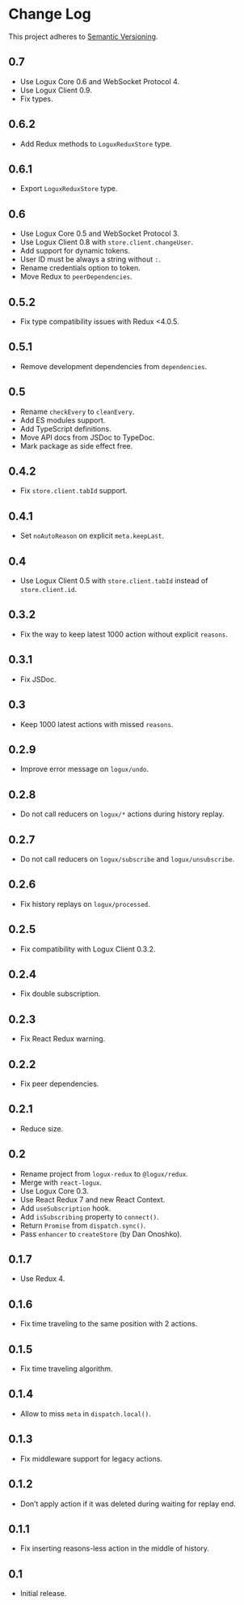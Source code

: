 # Change Log
This project adheres to [Semantic Versioning](http://semver.org/).

## 0.7
* Use Logux Core 0.6 and WebSocket Protocol 4.
* Use Logux Client 0.9.
* Fix types.

## 0.6.2
* Add Redux methods to `LoguxReduxStore` type.

## 0.6.1
* Export `LoguxReduxStore` type.

## 0.6
* Use Logux Core 0.5 and WebSocket Protocol 3.
* Use Logux Client 0.8 with `store.client.changeUser`.
* Add support for dynamic tokens.
* User ID must be always a string without `:`.
* Rename credentials option to token.
* Move Redux to `peerDependencies`.

## 0.5.2
* Fix type compatibility issues with Redux <4.0.5.

## 0.5.1
* Remove development dependencies from `dependencies`.

## 0.5
* Rename `checkEvery` to `cleanEvery`.
* Add ES modules support.
* Add TypeScript definitions.
* Move API docs from JSDoc to TypeDoc.
* Mark package as side effect free.

## 0.4.2
* Fix `store.client.tabId` support.

## 0.4.1
* Set `noAutoReason` on explicit `meta.keepLast`.

## 0.4
* Use Logux Client 0.5 with `store.client.tabId` instead of `store.client.id`.

## 0.3.2
* Fix the way to keep latest 1000 action without explicit `reasons`.

## 0.3.1
* Fix JSDoc.

## 0.3
* Keep 1000 latest actions with missed `reasons`.

## 0.2.9
* Improve error message on `logux/undo`.

## 0.2.8
* Do not call reducers on `logux/*` actions during history replay.

## 0.2.7
* Do not call reducers on `logux/subscribe` and `logux/unsubscribe`.

## 0.2.6
* Fix history replays on `logux/processed`.

## 0.2.5
* Fix compatibility with Logux Client 0.3.2.

## 0.2.4
* Fix double subscription.

## 0.2.3
* Fix React Redux warning.

## 0.2.2
* Fix peer dependencies.

## 0.2.1
* Reduce size.

## 0.2
* Rename project from `logux-redux` to `@logux/redux`.
* Merge with `react-logux`.
* Use Logux Core 0.3.
* Use React Redux 7 and new React Context.
* Add `useSubscription` hook.
* Add `isSubscribing` property to `connect()`.
* Return `Promise` from `dispatch.sync()`.
* Pass `enhancer` to `createStore` (by Dan Onoshko).

## 0.1.7
* Use Redux 4.

## 0.1.6
* Fix time traveling to the same position with 2 actions.

## 0.1.5
* Fix time traveling algorithm.

## 0.1.4
* Allow to miss `meta` in `dispatch.local()`.

## 0.1.3
* Fix middleware support for legacy actions.

## 0.1.2
* Don’t apply action if it was deleted during waiting for replay end.

## 0.1.1
* Fix inserting reasons-less action in the middle of history.

## 0.1
* Initial release.

